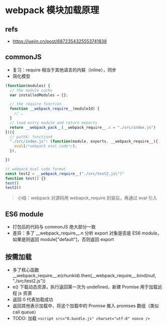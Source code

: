 # webpack 模块加载原理

## refs

- <https://juejin.cn/post/6872354325553741838>

## commonJS

- 复习：require 相当于其他语言的内联（inline），同步
- 简化模型

```js
(function(modules) {
  // the module cache
  var installedModules = {};

  // the require function
  function __webpack_require__(moduleId) {
    // …
  }
  // load entry module and return exports
  return __webpack_pack__(__webpack_require__.s = "./src/index.js")
})({
  // pathX: functionX
  "./src/index.js": (function(module, exports, __webpack_require__){
    eval(/*webpack eval code*/);
  }),

})

// webpack eval code format
const test2 = __webpack_require__("./src/test2.js\")"
function test() {}
test()
test2()
```

> 小结：webpack 对源码用 webapck_require 封装后，再通过 eval 引入

## ES6 module

- 打包后的代码与 commonJS 绝大部分一致
- 差异：多了 \_\_webpack_require\_\_.n 分析 export 对象是否是 ES6 module，如果是则返回 module["default"]，否则返回 export

## 按需加载

- 多了核心函数 \_\_webpack_require\_\_.e(chunkId).then(\_\_webpack_require\_\_.bind(null, "./src/test2.js"))
- e() 下载动态资源，执行返回第一次为 undefined，新建 Promise 用于加载远程 js 资源
- 返回 0 代表加载成功
- 返回其他表示加载中，将这个加载中的 Promise 推入 promises 数组（类似 call queue）
- TODO: 加载 `<script src="0.bundle.js" charset="utf-8" nonce />`
